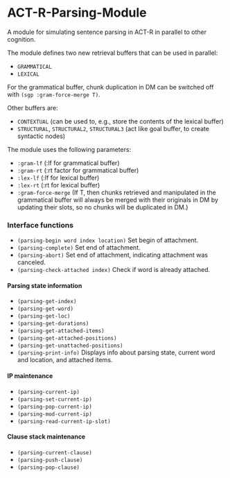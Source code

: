 ACT-R-Parsing-Module
====================

A module for simulating sentence parsing in ACT-R in parallel to other cognition.

The module defines two new retrieval buffers that can be used in parallel:

  - `GRAMMATICAL`
  - `LEXICAL`

For the grammatical buffer, chunk duplication in DM can be switched off with `(sgp :gram-force-merge T)`.

Other buffers are:

  - `CONTEXTUAL` (can be used to, e.g., store the contents of the lexical buffer)
  - `STRUCTURAL`, `STRUCTURAL2`, `STRUCTURAL3` (act like goal buffer, to create syntactic nodes)

The module uses the following parameters:

  - `:gram-lf` (:lf for grammatical buffer)
  - `:gram-rt` (:rt factor for grammatical buffer)
  - `:lex-lf`  (:lf for lexical buffer)
  - `:lex-rt`  (:rt for lexical buffer)
  - `:gram-force-merge` (If T, then chunks retrieved and manipulated in the grammatical buffer will always be merged with their originals in DM by updating their slots, so no chunks will be duplicated in DM.)


### Interface functions

  - `(parsing-begin word index location)` Set begin of attachment.
  - `(parsing-complete)` Set end of attachment.
  - `(parsing-abort)` Set end of attachment, indicating attachment was canceled.
  - `(parsing-check-attached index)` Check if word is already attached.

#### Parsing state information

  - `(parsing-get-index)`
  - `(parsing-get-word)`
  - `(parsing-get-loc)`
  - `(parsing-get-durations)`
  - `(parsing-get-attached-items)`
  - `(parsing-get-attached-positions)`
  - `(parsing-get-unattached-positions)`
  - `(parsing-print-info)` Displays info about parsing state, current word and location, and attached items.

#### IP maintenance
  - `(parsing-current-ip)`
  - `(parsing-set-current-ip)`
  - `(parsing-pop-current-ip)`
  - `(parsing-mod-current-ip)`
  - `(parsing-read-current-ip-slot)`

#### Clause stack maintenance
  - `(parsing-current-clause)`
  - `(parsing-push-clause)`
  - `(parsing-pop-clause)`
